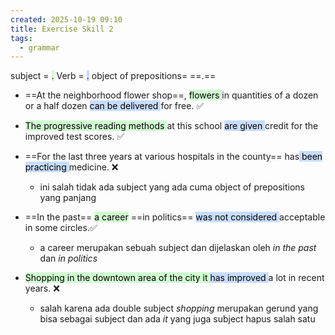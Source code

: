 ```yaml
---
created: 2025-10-19 09:10
title: Exercise Skill 2
tags:
  - grammar
---
```

subject =  <mark style="background: #BBFABBA6;">.</mark>  Verb = <mark style="background: #ADCCFFA6;">.</mark> object of prepositions= ==.==  

- ==At the neighborhood flower shop==, <mark style="background: #BBFABBA6;">flowers </mark>in quantities of a dozen or a half dozen <mark style="background: #ADCCFFA6;">can be delivered </mark>for free.  ✅

- <mark style="background: #BBFABBA6;">The progressive reading methods </mark>at this school <mark style="background: #ADCCFFA6;">are given </mark>credit for the improved test scores. ✅

- ==For the last three years at various hospitals in the county== has<mark style="background: #ADCCFFA6;"> been practicing </mark>medicine. ❌
	- ini salah tidak ada subject yang ada cuma object of prepositions yang panjang

- ==In the past== <mark style="background: #BBFABBA6;">a career</mark> ==in politics== <mark style="background: #ADCCFFA6;">was not considered </mark>acceptable in some circles.✅
	- a career merupakan sebuah subject dan dijelaskan oleh *in the past* dan *in politics*

- <mark style="background: #BBFABBA6;">Shopping in the downtown area of the city </mark><mark style="background: #BBFABBA6;">it </mark><mark style="background: #ADCCFFA6;">has improved </mark>a lot in recent years. ❌
	- salah karena ada double subject *shopping* merupakan gerund yang bisa sebagai subject dan ada *it* yang juga subject hapus salah satu